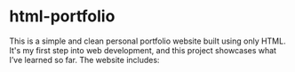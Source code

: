 # html-portfolio
This is a simple and clean personal portfolio website built using only HTML. It's my first step into web development, and this project showcases what I’ve learned so far.  The website includes:
